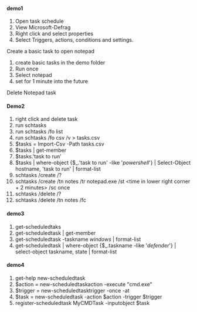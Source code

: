#### demo1

1. Open task schedule
2. View Microsoft-Defrag
3. Right click and select properties
4. Select Triggers, actions, conditions and settings.

Create a basic task to open notepad
1. create basic tasks in the demo folder
2. Run once
3. Select notepad
4. set for 1 minute into the future

Delete Notepad task

#### Demo2
1. right click and delete task
2. run schtasks
3. run schtasks /fo list
4. run schtasks /fo csv /v > tasks.csv
5. $tasks = Import-Csv -Path tasks.csv
6. $tasks | get-member
7. $tasks.'task to run'
8. $tasks | where-object {$_.'task to run' -like '*powershell*'} | Select-Object hostname, 'task to run' | format-list
9. schtasks /create /?
10. schtasks /create /tn notes /tr notepad.exe /st <time in lower right corner + 2 minutes> /sc once
11. schtasks /delete /?
12. schtasks /delete /tn notes /fc


#### demo3
1. get-scheduledtaks
2. get-scheduledtask | get-member
3. get-scheduledtask -taskname *windows* | format-list
4. get-scheduledtask | where-object {$_.taskname -like '*defender*'} | select-object taskname, state | format-list

#### demo4
1. get-help new-scheduledtask
2. $action = new-scheduledtaskaction -execute "cmd.exe"
3. $trigger = new-scheduledtasktrigger -once -at 
4. $task = new-scheduledtask -action $action -trigger $trigger
5. register-scheduledtask MyCMDTask -inputobject $task
